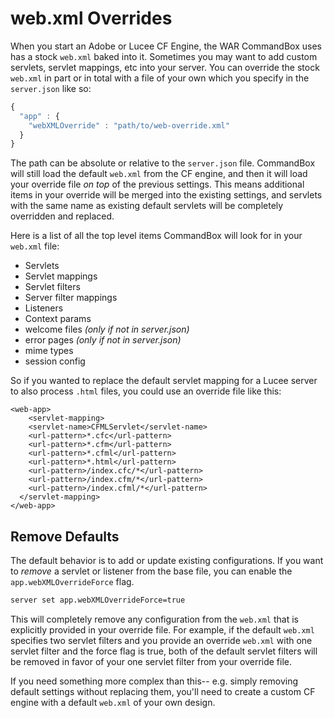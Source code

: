 # web.xml Overrides

When you start an Adobe or Lucee CF Engine, the WAR CommandBox uses has a stock `web.xml` baked into it.  Sometimes you may want to add custom servlets, servlet mappings, etc into your server.  You can override the stock `web.xml` in part or in total with a file of your own which you specify in the `server.json` like so:

```javascript
{
  "app" : {
    "webXMLOverride" : "path/to/web-override.xml"
  }
}
```

The path can be absolute or relative to the `server.json` file.  CommandBox will still load the default `web.xml` from the CF engine, and then it will load your override file _on top_ of the previous settings.  This means additional items in your override will be merged into the existing settings, and servlets with the same name as existing default servlets will be completely overridden and replaced.

Here is a list of all the top level items CommandBox will look for in your `web.xml` file:

* Servlets
* Servlet mappings
* Servlet filters
* Server filter mappings
* Listeners
* Context params
* welcome files _(only if not in server.json)_
* error pages _(only if not in server.json)_
* mime types
* session config

So if you wanted to replace the default servlet mapping for a Lucee server to also process `.html` files, you could use an override file like this:

```markup
<web-app>
    <servlet-mapping>
    <servlet-name>CFMLServlet</servlet-name>
    <url-pattern>*.cfc</url-pattern>
    <url-pattern>*.cfm</url-pattern>
    <url-pattern>*.cfml</url-pattern>
    <url-pattern>*.html</url-pattern>
    <url-pattern>/index.cfc/*</url-pattern>
    <url-pattern>/index.cfm/*</url-pattern>
    <url-pattern>/index.cfml/*</url-pattern>
  </servlet-mapping>
</web-app>
```

## Remove Defaults

The default behavior is to add or update existing configurations.  If you want to _remove_ a servlet or listener from the base file, you can enable the `app.webXMLOverrideForce` flag.

```bash
server set app.webXMLOverrideForce=true
```

This will completely remove any configuration from the `web.xml` that is explicitly provided in your override file.  For example, if the default `web.xml` specifies two servlet filters and you provide an override `web.xml` with one servlet filter and the force flag is true, both of the default servlet filters will be removed in favor of your one servlet filter from your override file.

If you need something more complex than this-- e.g. simply removing default settings without replacing them, you'll need to create a custom CF engine with a default `web.xml` of your own design.
